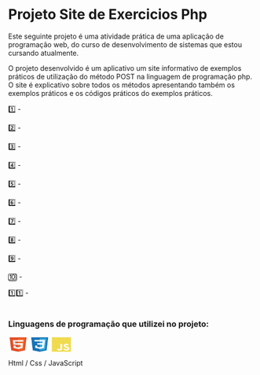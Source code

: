# Projeto Site de Exercicios Php
Este seguinte projeto é uma atividade prática de uma aplicação de programação web, do curso de desenvolvimento de sistemas que estou cursando atualmente.

O projeto desenvolvido é um aplicativo um site informativo de exemplos práticos de utilização do método POST na linguagem de programação php.
O site é explicativo sobre todos os métodos apresentando também os exemplos práticos e os códigos práticos do exemplos práticos. 

1️⃣ - 

2️⃣ - 

3️⃣ - 

4️⃣ -

5️⃣ - 

6️⃣ - 

7️⃣ - 

8️⃣ -  

9️⃣ - 

🔟 -

1️⃣1️⃣ - 

#

### Linguagens de programação que utilizei no projeto:
<img align="center" alt="HTML" height="30" width="40" src="https://raw.githubusercontent.com/devicons/devicon/master/icons/html5/html5-original.svg"> <img align="center" alt="CSS" height="30" width="40" src="https://raw.githubusercontent.com/devicons/devicon/master/icons/css3/css3-original.svg"> <img align="center" alt="Js" height="30" width="40" src="https://raw.githubusercontent.com/devicons/devicon/master/icons/javascript/javascript-plain.svg">

Html / Css / JavaScript



